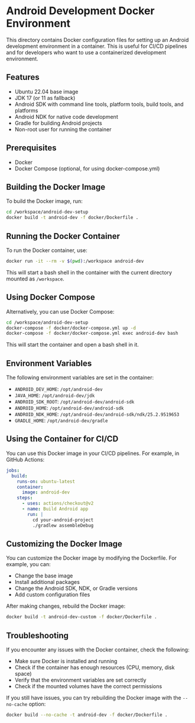 # Android Development Docker Environment

This directory contains Docker configuration files for setting up an Android development environment in a container. This is useful for CI/CD pipelines and for developers who want to use a containerized development environment.

## Features

- Ubuntu 22.04 base image
- JDK 17 (or 11 as fallback)
- Android SDK with command line tools, platform tools, build tools, and platforms
- Android NDK for native code development
- Gradle for building Android projects
- Non-root user for running the container

## Prerequisites

- Docker
- Docker Compose (optional, for using docker-compose.yml)

## Building the Docker Image

To build the Docker image, run:

```bash
cd /workspace/android-dev-setup
docker build -t android-dev -f docker/Dockerfile .
```

## Running the Docker Container

To run the Docker container, use:

```bash
docker run -it --rm -v $(pwd):/workspace android-dev
```

This will start a bash shell in the container with the current directory mounted as `/workspace`.

## Using Docker Compose

Alternatively, you can use Docker Compose:

```bash
cd /workspace/android-dev-setup
docker-compose -f docker/docker-compose.yml up -d
docker-compose -f docker/docker-compose.yml exec android-dev bash
```

This will start the container and open a bash shell in it.

## Environment Variables

The following environment variables are set in the container:

- `ANDROID_DEV_HOME`: `/opt/android-dev`
- `JAVA_HOME`: `/opt/android-dev/jdk`
- `ANDROID_SDK_ROOT`: `/opt/android-dev/android-sdk`
- `ANDROID_HOME`: `/opt/android-dev/android-sdk`
- `ANDROID_NDK_HOME`: `/opt/android-dev/android-sdk/ndk/25.2.9519653`
- `GRADLE_HOME`: `/opt/android-dev/gradle`

## Using the Container for CI/CD

You can use this Docker image in your CI/CD pipelines. For example, in GitHub Actions:

```yaml
jobs:
  build:
    runs-on: ubuntu-latest
    container:
      image: android-dev
    steps:
      - uses: actions/checkout@v2
      - name: Build Android app
        run: |
          cd your-android-project
          ./gradlew assembleDebug
```

## Customizing the Docker Image

You can customize the Docker image by modifying the Dockerfile. For example, you can:

- Change the base image
- Install additional packages
- Change the Android SDK, NDK, or Gradle versions
- Add custom configuration files

After making changes, rebuild the Docker image:

```bash
docker build -t android-dev-custom -f docker/Dockerfile .
```

## Troubleshooting

If you encounter any issues with the Docker container, check the following:

- Make sure Docker is installed and running
- Check if the container has enough resources (CPU, memory, disk space)
- Verify that the environment variables are set correctly
- Check if the mounted volumes have the correct permissions

If you still have issues, you can try rebuilding the Docker image with the `--no-cache` option:

```bash
docker build --no-cache -t android-dev -f docker/Dockerfile .
```